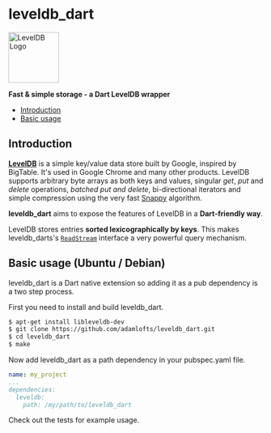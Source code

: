 leveldb_dart
=======

<img alt="LevelDB Logo" height="100" src="http://leveldb.org/img/logo.svg">

**Fast & simple storage - a Dart LevelDB wrapper**

  * <a href="#intro">Introduction</a>
  * <a href="#basic">Basic usage</a>

<a name="intro"></a>
Introduction
------------

**[LevelDB](https://github.com/google/leveldb)** is a simple key/value data store built by Google, inspired by BigTable. It's used in Google Chrome and many other products. LevelDB supports arbitrary byte arrays as both keys and values, singular *get*, *put* and *delete* operations, *batched put and delete*, bi-directional iterators and simple compression using the very fast [Snappy](http://google.github.io/snappy/) algorithm.

**leveldb_dart** aims to expose the features of LevelDB in a **Dart-friendly way**.

LevelDB stores entries **sorted lexicographically by keys**. This makes leveldb_darts's <a href="#createReadStream"><code>ReadStream</code></a> interface a very powerful query mechanism.

<a name="basic"></a>
Basic usage (Ubuntu / Debian)
-----------

leveldb_dart is a Dart native extension so adding it as a pub dependency is a two step process.

First you need to install and build leveldb_dart. 

```sh
$ apt-get install libleveldb-dev
$ git clone https://github.com/adamlofts/leveldb_dart.git
$ cd leveldb_dart
$ make
```

Now add leveldb_dart as a path dependency in your pubspec.yaml file.
```yaml
name: my_project
...
dependencies:
  leveldb:
    path: /my/path/to/leveldb_dart
```

Check out the tests for example usage.
